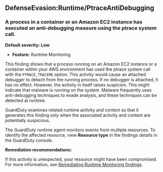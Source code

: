 DefenseEvasion:Runtime/PtraceAntiDebugging
------------------------------------------

### A process in a container or an Amazon EC2 instance has executed an anti-debugging measure using the ptrace system call.

**Default severity: Low**

* **Feature:** Runtime Monitoring

This finding shows that a process running on an Amazon EC2 instance or a container within your AWS environment has used the ptrace system call with the `PTRACE_TRACEME` option. This activity would cause an attached debugger to detach from the running process. If no debugger is attached, it has no effect. However, the activity in itself raises suspicion. This might indicate that malware is running on the system. Malware frequently uses anti-debugging techniques to evade analysis, and these techniques can be detected at runtime.

GuardDuty examines related runtime activity and context so that it generates this finding only when the associated activity and context are potentially suspicious.

The GuardDuty runtime agent monitors events from multiple resources. To identify the affected resource, view **Resource type** in the findings details in the GuardDuty console.

**Remediation recommendations:**

If this activity is unexpected, your resource might have been compromised. For more information, see [Remediating Runtime Monitoring findings](https://docs.aws.amazon.com/guardduty/latest/ug/guardduty-remediate-runtime-monitoring.html).